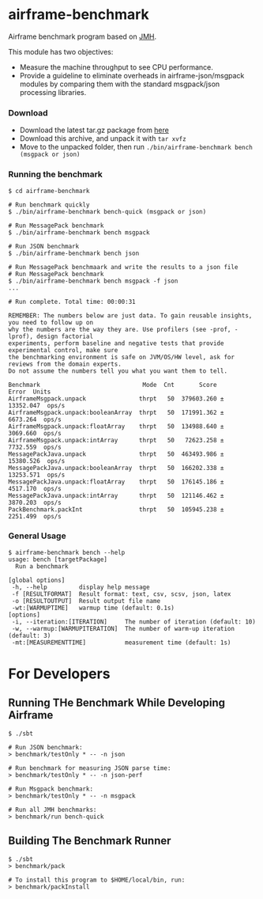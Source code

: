 airframe-benchmark
===

Airframe benchmark program based on [JMH](https://openjdk.java.net/projects/code-tools/jmh/).

This module has two objectives:
- Measure the machine throughput to see CPU performance.
- Provide a guideline to eliminate overheads in airframe-json/msgpack modules 
by comparing them with the standard msgpack/json processing libraries. 

### Download

- Download the latest tar.gz package from [here](https://oss.sonatype.org/content/repositories/snapshots/org/wvlet/airframe/airframe-benchmark_2.12/)
- Download this archive, and unpack it with `tar xvfz`
- Move to the unpacked folder, then run `./bin/airframe-benchmark bench (msgpack or json)`

### Running the benchmark
```
$ cd airframe-benchmark

# Run benchmark quickly
$ ./bin/airframe-benchmark bench-quick (msgpack or json)

# Run MessagePack benchmark
$ ./bin/airframe-benchmark bench msgpack

# Run JSON benchmark
$ ./bin/airframe-benchmark bench json

# Run MessagePack benchmaark and write the results to a json file
# Run MessagePack benchmark
$ ./bin/airframe-benchmark bench msgpack -f json
...

# Run complete. Total time: 00:00:31

REMEMBER: The numbers below are just data. To gain reusable insights, you need to follow up on
why the numbers are the way they are. Use profilers (see -prof, -lprof), design factorial
experiments, perform baseline and negative tests that provide experimental control, make sure
the benchmarking environment is safe on JVM/OS/HW level, ask for reviews from the domain experts.
Do not assume the numbers tell you what you want them to tell.

Benchmark                             Mode  Cnt       Score       Error  Units
AirframeMsgpack.unpack               thrpt   50  379603.260 ± 13352.047  ops/s
AirframeMsgpack.unpack:booleanArray  thrpt   50  171991.362 ±  6673.264  ops/s
AirframeMsgpack.unpack:floatArray    thrpt   50  134988.640 ±  3069.660  ops/s
AirframeMsgpack.unpack:intArray      thrpt   50   72623.258 ±  7732.559  ops/s
MessagePackJava.unpack               thrpt   50  463493.986 ± 15380.526  ops/s
MessagePackJava.unpack:booleanArray  thrpt   50  166202.338 ± 13253.571  ops/s
MessagePackJava.unpack:floatArray    thrpt   50  176145.186 ±  4517.170  ops/s
MessagePackJava.unpack:intArray      thrpt   50  121146.462 ±  3870.203  ops/s
PackBenchmark.packInt                thrpt   50  105945.238 ±  2251.499  ops/s
```

### General Usage
```
$ airframe-benchmark bench --help
usage: bench [targetPackage]
  Run a benchmark

[global options]
 -h, --help         display help message
 -f [RESULTFORMAT]  Result format: text, csv, scsv, json, latex
 -o [RESULTOUTPUT]  Result output file name
 -wt:[WARMUPTIME]   warmup time (default: 0.1s)
[options]
 -i, --iteration:[ITERATION]     The number of iteration (default: 10)
 -w, --warmup:[WARMUPITERATION]  The number of warm-up iteration (default: 3)
 -mt:[MEASUREMENTTIME]           measurement time (default: 1s)
```


# For Developers

## Running THe Benchmark While Developing Airframe

```
$ ./sbt

# Run JSON benchmark:
> benchmark/testOnly * -- -n json

# Run benchmark for measuring JSON parse time:
> benchmark/testOnly * -- -n json-perf

# Run Msgpack benchmark:
> benchmark/testOnly * -- -n msgpack

# Run all JMH benchmarks:
> benchmark/run bench-quick
```

## Building The Benchmark Runner
```
$ ./sbt
> benchmark/pack

# To install this program to $HOME/local/bin, run:
> benchmark/packInstall
```
